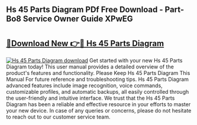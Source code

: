 ## Hs 45 Parts Diagram PDf Free Download - Part-Bo8 Service Owner Guide XPwEG

# <h2><a href="http://dfru92.blite.top/?on=Hs+45+Parts+Diagram">🔗Download New 👉🔴 Hs 45 Parts Diagram</a></h2>

[![Hs 45 Parts Diagram download](https://i.imgur.com/lujVjoI.png)](http://dfru92.blite.top/?on=Hs+45+Parts+Diagram)
Get started with your new Hs 45 Parts Diagram today! This user manual provides a detailed overview of the product's features and functionality. Please Keep Hs 45 Parts Diagram This Manual For future reference and troubleshooting tips. Hs 45 Parts Diagram advanced features include image recognition, voice commands, customizable profiles, and automatic backups, all easily controlled through the user-friendly and intuitive interface. We trust that the Hs 45 Parts Diagram has been a reliable and effective resource in your efforts to master your new device. In case of any queries or concerns, please do not hesitate to reach out to our customer service team.
